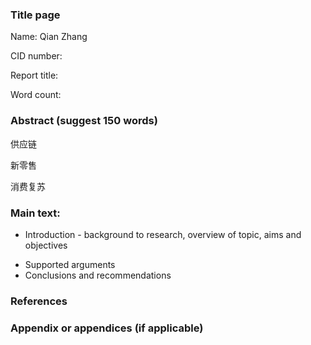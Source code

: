 ### Title page

Name: Qian Zhang

CID number: 

Report title: 

Word count:

### Abstract (suggest 150 words)

供应链

新零售

消费复苏

### Main text:

* Introduction - background to research, overview of topic, aims and objectives

- Supported arguments
- Conclusions and recommendations

### References

### Appendix or appendices (if applicable)